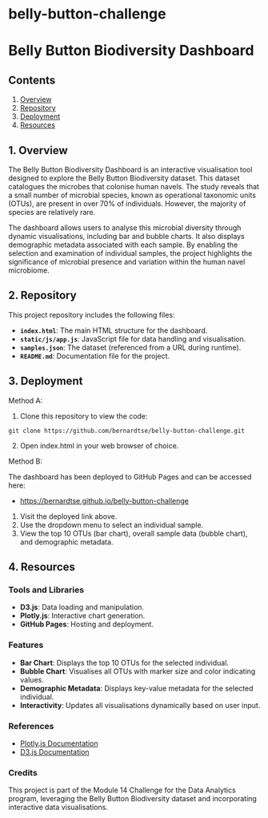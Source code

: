 # belly-button-challenge
# Belly Button Biodiversity Dashboard

## Contents
1. [Overview](#1-overview)
2. [Repository](#2-repository)
3. [Deployment](#3-deployment)
4. [Resources](#4-resources)

## 1. Overview
The Belly Button Biodiversity Dashboard is an interactive visualisation tool designed to explore the Belly Button Biodiversity dataset. This dataset catalogues the microbes that colonise human navels. The study reveals that a small number of microbial species, known as operational taxonomic units (OTUs), are present in over 70% of individuals. However, the majority of species are relatively rare. 

The dashboard allows users to analyse this microbial diversity through dynamic visualisations, including bar and bubble charts. It also displays demographic metadata associated with each sample. By enabling the selection and examination of individual samples, the project highlights the significance of microbial presence and variation within the human navel microbiome.

## 2. Repository
This project repository includes the following files:
- **`index.html`**: The main HTML structure for the dashboard.
- **`static/js/app.js`**: JavaScript file for data handling and visualisation.
- **`samples.json`**: The dataset (referenced from a URL during runtime).
- **`README.md`**: Documentation file for the project.

## 3. Deployment

Method A:

1. Clone this repository to view the code:
```
git clone https://github.com/bernardtse/belly-button-challenge.git
```
2. Open index.html in your web browser of choice.

Method B:

The dashboard has been deployed to GitHub Pages and can be accessed here:
- https://bernardtse.github.io/belly-button-challenge

1. Visit the deployed link above.
2. Use the dropdown menu to select an individual sample.
3. View the top 10 OTUs (bar chart), overall sample data (bubble chart), and demographic metadata.

## 4. Resources
### Tools and Libraries
- **D3.js**: Data loading and manipulation.
- **Plotly.js**: Interactive chart generation.
- **GitHub Pages**: Hosting and deployment.

### Features
- **Bar Chart**: Displays the top 10 OTUs for the selected individual.
- **Bubble Chart**: Visualises all OTUs with marker size and color indicating values.
- **Demographic Metadata**: Displays key-value metadata for the selected individual.
- **Interactivity**: Updates all visualisations dynamically based on user input.

### References
- [Plotly.js Documentation](https://plotly.com/javascript/)
- [D3.js Documentation](https://d3js.org/)

### Credits
This project is part of the Module 14 Challenge for the Data Analytics program, leveraging the Belly Button Biodiversity dataset and incorporating interactive data visualisations.

